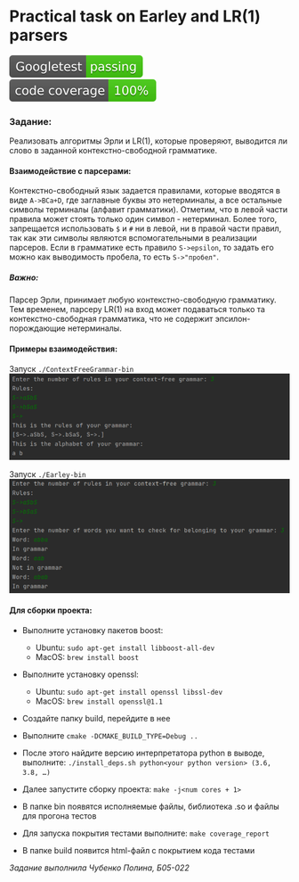 # Practical task on Earley and LR(1) parsers
![Gtests](imgs/Googletest.svg) ![code coverage 100%](imgs/code_cov.svg)

### Задание:
Реализовать алгоритмы Эрли и LR(1), которые проверяют, выводится ли слово в заданной контекстно-свободной грамматике.


#### Взаимодействие с парсерами:
Контекстно-свободный язык задается правилами, которые вводятся в виде
`A->BCa+D`, где заглавные буквы это нетерминалы, а все остальные символы
терминалы (алфавит грамматики). Отметим, что в левой части правила может стоять
только один символ - нетерминал. Более того, запрещается использовать `$`
и `#` ни в левой, ни в правой части правил, так как эти символы 
являются вспомогательными в реализации парсеров. Если в грамматике есть 
правило `S->epsilon`, то задать его можно как выводимость пробела, то есть
`S->"пробел"`. 

##### Важно:
Парсер Эрли, принимает любую контекстно-свободную грамматику. Тем временем,
парсеру LR(1) на вход может подаваться только та 
контекстно-свободная грамматика, что не содержит 
эпсилон-порождающие нетерминалы. 

#### Примеры взаимодействия:

Запуск ```./ContextFreeGrammar-bin```
![example1](imgs/example0.png)

Запуск ```./Earley-bin```
![example1](imgs/example1.png)

#### Для сборки проекта:

- Выполните установку пакетов boost:
    - Ubuntu: ```sudo apt-get install libboost-all-dev```
    - MacOS: ```brew install boost```

- Выполните установку openssl:
    - Ubuntu: ```sudo apt-get install openssl libssl-dev```
    - MacOS: ```brew install openssl@1.1```

- Создайте папку build, перейдите в нее

- Выполните ```cmake -DCMAKE_BUILD_TYPE=Debug ..```

- После этого найдите версию интерпретатора python в выводе, выполните:
  ```./install_deps.sh python<your python version> (3.6, 3.8, …)```

- Далее запустите сборку проекта: ```make -j<num cores + 1>```

- В папке bin появятся исполняемые файлы, библиотека .so и файлы для прогона тестов

- Для запуска покрытия тестами выполните: ```make coverage_report```

- В папке build появится html-файл с покрытием кода тестами


*Задание выполнила Чубенко Полина, Б05-022*